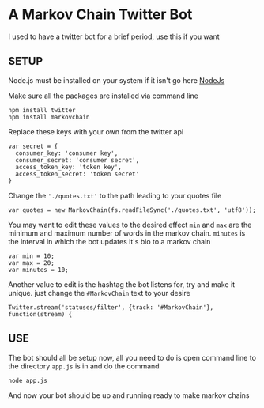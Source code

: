 # A Markov Chain Twitter Bot
I used to have a twitter bot for a brief period, use this if you want

## SETUP
Node.js must be installed on your system if it isn't go here [NodeJs](https://nodejs.org/en/)

Make sure all the packages are installed via command line
```
npm install twitter
npm install markovchain
```

Replace these keys with your own from the twitter api
```
var secret = {
  consumer_key: 'consumer key',
  consumer_secret: 'consumer secret',
  access_token_key: 'token key',
  access_token_secret: 'token secret'
}
```

Change the ``'./quotes.txt'`` to the path leading to your quotes file
```
var quotes = new MarkovChain(fs.readFileSync('./quotes.txt', 'utf8'));
```

You may want to edit these values to the desired effect
``min`` and ``max`` are the minimum and maximum number of words in the markov chain.
``minutes`` is the interval in which the bot updates it's bio to a markov chain
```
var min = 10;
var max = 20;
var minutes = 10;
```

Another value to edit is the hashtag the bot listens for, try and make it unique.
just change the ``#MarkovChain`` text to your desire
```
Twitter.stream('statuses/filter', {track: '#MarkovChain'}, function(stream) {
```

## USE
The bot should all be setup now, all you need to do is open command line to the directory ``app.js`` is in and do the command
```
node app.js
```
And now your bot should be up and running ready to make markov chains
